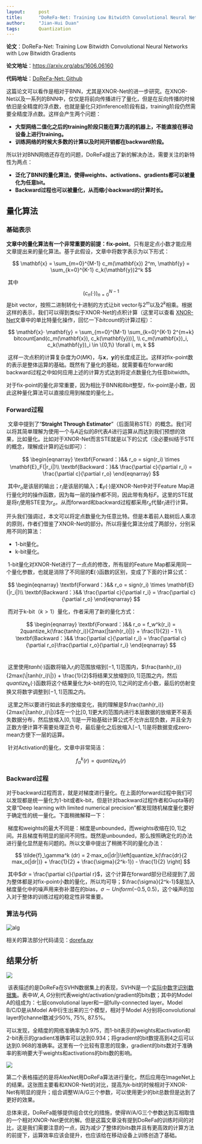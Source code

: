 ```yaml
---
layout: 	post
title: 		"DoReFa-Net: Training Low Bitwidth Convolutional Neural Networks with Low Bitwidth Gradients"
author: 	"Jian-Hui Duan"
tags:		Quantization
---
```




**论文**：DoReFa-Net: Training Low Bitwidth Convolutional Neural Networks with Low Bitwidth Gradients

**论文地址**：https://arxiv.org/abs/1606.06160

**代码地址**：[DoReFa-Net: Github](https://github.com/tensorpack/tensorpack/tree/master/examples/DoReFa-Net)



​	这篇论文可以看作是相对于BNN，尤其是XNOR-Net的进一步研究。在XNOR-Net以及一系列的BNN中，仅仅是将前向传播进行了量化，但是在反向传播的时候依旧是全精度的浮点数，也就是量化只对inference阶段有益，training阶段仍然需要全精度浮点数。这样会产生两个问题：

* **大型网络二值化之后的training阶段只能在算力高的机器上，不能直接在移动设备上进行training。**
* **训练网络的时候大多数的计算以及时间开销都在backward阶段。**

所以针对BNN网络还存在的问题，DoReFa提出了新的解决办法，需要关注的新特性为两点：

* **泛化了BNN的量化算法，使得weights、activations、gradients都可以被量化为任意bit。**
* **Backward过程也可以被量化，从而缩小backward的计算时长。**

## 量化算法

### 基础表示

​	**文章中的量化算法有一个非常重要的前提：fix-point**。只有是定点小数才能应用文章提出来的量化算法。基于此假设，文章中将数字表示为以下形式：


$$
\mathbf{x} = \sum_{m=0}^{M-1} c_m(\mathbf{x}) 2^m, \mathbf{y} = \sum_{k=0}^{K-1} c_k(\mathbf{y})2^k
$$


​	其中$$(c_n(·))_{n=0}^{N-1}$$是bit vector，按照二进制转化十进制的方式让bit vector与$2^m$以及$2^k$相乘。根据这样的表示，我们可以得到类似于XNOR-Net的点积计算（这里可以查看 [XNOR-Net](https://enzoduan.github.io/2019/12/09/XNOR-Net/)文章中的单比特量化操作，回忆一下$bitcount$的计算过程）：


$$
\mathbf{x}· \mathbf{y} = \sum_{m=0}^{M-1} \sum_{k=0}^{K-1} 2^{m+k} bitcount[and(c_m(\mathbf{x}), c_k(\mathbf{y}))], \\
c_m(\mathbf{x})_i, c_k(\mathbf{y})_i \in \{0,1\} \forall i, m, k
$$


​	这样一次点积的计算复杂度为$O(MK)$，与$\mathbf{x}， \mathbf{y}$的长度成正比。这样对fix-point数的表示是整体运算的基础。既然有了量化的基础，就需要看在forward和backward过程之中如何应用上述的计算方式达到将定点数量化为任意bitwidth。

​	对于fix-point的量化非常重要，因为相比于BNN和8bit整型，fix-point是小数，因此这种量化算法可以直接应用到梯度的量化上。

### Forward过程

​	文章中提到了“**Straight Through Estimator**”（后面简称STE）的概念。我们可以将其简单理解为使用一个与$A$近似的$B$代表$A$进行运算从而达到我们预想的效果，比如量化。比如对于XNOR-Net而言STE就是以下的公式（没必要纠结于STE的概念，理解成计算的近似即可）：


$$
\begin{eqnarray}
\textbf{Forward：}&& r_o = sign(r_i) \times \mathbf{E}_F(|r_i|)\\
\textbf{Backward：}&& \frac{\partial c}{\partial r_i} = \frac{\partial c}{\partial r_o}
\end{eqnarray}
$$


​	其中$r_o$是该层的输出；$r_i$是该层的输入；$\mathbf{E}_F(·)$是XNOR-Net中对于Feature Map进行量化时的操作函数，因为每一层的操作都不同，因此带有角标$F$。这里的STE就是将$r_i$使用STE变为$r_o$，从而forward和backward过程都采用$r_o$代替$r_i$进行计算。

​	开头我们强调过，本文可以将定点数量化为任意比特。但是本着前人栽树后人乘凉的原则，作者们借鉴了XNOR-Net的部分。所以将量化算法分成了两部分，分别采用不同的算法：

* 1-bit量化。
* k-bit量化。

​    1-bit量化对XNOR-Net进行了一点点的修改，所有层的Feature Map都采用同一个量化参数，也就是消除了不同层的$\mathbf{E}(·)$函数的区别，变成了下面的计算公式：


$$
\begin{eqnarray}
\textbf{Forward：}&& r_o = sign(r_i) \times \mathbf{E}(|r_i|)\\
\textbf{Backward：}&& \frac{\partial c}{\partial r_i} = \frac{\partial c}{\partial r_o}
\end{eqnarray}
$$


​	而对于k-bit（$k > 1$）量化，作者采用了新的量化方式：


$$
\begin{eqnarray}
\textbf{Forward：}&& r_o = f_w^k(r_i) = 2quantize_k(\frac{tanh(r_i)}{2max(|tanh(r_i)|)} + \frac{1}{2}) - 1 \\
\textbf{Backward：}&& \frac{\partial c}{\partial r_i} = \frac{\partial c}{\partial r_o}\frac{\partial r_o}{\partial r_i}
\end{eqnarray}
$$
​	

​	这里使用$tanh(·)$函数将输入$r_i$的范围放缩到$[-1,1]$范围内，$\frac{tanh(r_i)}{2max(\|tanh(r_i)\|)} + \frac{1}{2}$将结果又放缩到$[0, 1]$范围之内，然后$quantize_k(·)$函数将这个结果量化为$k$-bit的在$[0,1]$之间的定点小数，最后的仿射变换又将数字调整到$[-1,1]$范围之内。

​	这里之所以要进行如此多的放缩变化，我的理解是$\frac{tanh(r_i)}{2max(\|tanh(r_i)\|)}$在一个比$[0,1]$更大的范围内进行本层数据的放缩更不易丢失数据分布，然后放缩入$[0,1]$是一开始基础计算公式不允许出现负数，并且全为正数方便计算不需要处理正负号，最后量化之后放缩入$[-1,1]$是将数据变成zero-mean方便下一层的运算。

​	针对Activation的量化，文章中非常简洁：


$$
f_\alpha^k (r) = quantize_k(r)
$$


### Backward过程

​	对于backward过程而言，就是对梯度进行量化。在上面的forward过程中我们可以发现都是统一量化为1-bit或者k-bit，但是针对backward过程作者和Gupta等的文章“Deep learning with limited numerical precision”都发现随机梯度量化要好于确定性的统一量化。下面稍微解释一下：

​	梯度和weights的最大不同是：梯度是unbounded，而weights收缩在$[0,1]$之间。并且梯度有明显的层间不同性。既然是unbounded，那么按照确定化的办法进行量化显然是有问题的。所以文章中提出了稍微不同的量化办法：


$$
\tilde{f}_\gamma^k (dr) = 2·max_o(|dr|)\left[quantize_k(\frac{dr}{2 max_o(|dr|)} + \frac{1}{2} + \frac{\sigma}{2^k-1}) - \frac{1}{2} \right]
$$


​	其中$dr = \frac{\partial c}{\partial r}$，这个计算在forward部分已经提到了,因为整体都是对fix-point小数的量化，所以均可导；$\frac{\sigma}{2^k-1}$是加入梯度量化中的噪声用来弥补潜在的bias，$\sigma \sim Uniform(-0.5, 0.5)$，这个噪声的加入对于整体的训练过程的稳定性非常重要。

### 算法与代码

![alg](/img/in-post/DoReFa/alg.png)

相关的算法部分代码请见：[dorefa.py](https://github.com/tensorpack/tensorpack/blob/master/examples/DoReFa-Net/dorefa.py)



## 结果分析

![](/img/in-post/DoReFa/svhn.png)

​	该表描述的是DoReFa在SVHN数据集上的表现，SVHN是一个[实际中数字识别数据集](http://ufldl.stanford.edu/housenumbers/)。表中$W,A,G$分别代表weight/activation/gradient的bits数；其中的Model A的组成为：七层convolutional layer和一层fully-connected layer。Model B/C/D是从Model A中衍生出来的三个模型，相对于Model A分别将convolutional layer的channel数减少50%, 75%, 87.5%。

​	可以发现，全精度的网络准确率为0.975，而1-bit表示的weights和activation和2-bit表示的gradient准确率可以达到0.934；将gradient的bit数提高到4之后可以达到0.968的准确率。这里有一个比较有意思的现象，gradient的bits数对于准确率的影响要大于weights和activations的bits数的影响。

![](/img/in-post/DoReFa/imagenet.png)

​	第二个表格描述的是将AlexNet用DoReFa算法进行量化，然后应用在ImageNet上的结果。这张图主要看和XNOR-Net的对比，提高为k-bit的时候相对于XNOR-Net有明显的提升；组合调整W/A/G三个参数，可以使用更少的bit总数但是达到了更好的效果。

​	总体来说，DoReFa能够提供组合优化的措施，使得W/A/G三个参数达到互相取值的一个相对XNOR-Net更优的解。但是这篇文章没有提到DoReFa的训练时间的对比，这是我们需要注意的一点，因为减少了整体的bits数并且有更高效的计算方法的前提下，运算效率应该会提升，也应该给在移动设备上训练创造了基础。